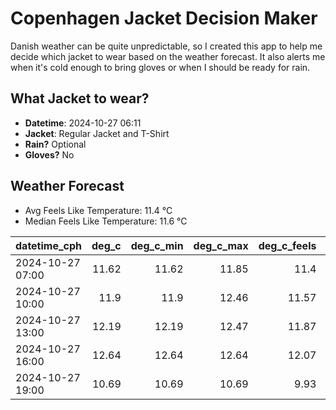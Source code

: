 
# Copenhagen Jacket Decision Maker

Danish weather can be quite unpredictable, so I created this app to help me decide which jacket to wear based on the weather forecast. 
It also alerts me when it's cold enough to bring gloves or when I should be ready for rain.

## What Jacket to wear?

- **Datetime**: 2024-10-27 06:11
- **Jacket**: Regular Jacket and T-Shirt
- **Rain?** Optional
- **Gloves?** No

## Weather Forecast
- Avg Feels Like Temperature: 11.4 °C
- Median Feels Like Temperature: 11.6 °C

| datetime_cph     |   deg_c |   deg_c_min |   deg_c_max |   deg_c_feels | weather   | wind   | rain   |
|:-----------------|--------:|------------:|------------:|--------------:|:----------|:-------|:-------|
| 2024-10-27 07:00 |   11.62 |       11.62 |       11.85 |         11.4  | Clouds    | High   | None   |
| 2024-10-27 10:00 |   11.9  |       11.9  |       12.46 |         11.57 | Clouds    | Low    | None   |
| 2024-10-27 13:00 |   12.19 |       12.19 |       12.47 |         11.87 | Rain      | Low    | Low    |
| 2024-10-27 16:00 |   12.64 |       12.64 |       12.64 |         12.07 | Rain      | Medium | Low    |
| 2024-10-27 19:00 |   10.69 |       10.69 |       10.69 |          9.93 | Clouds    | Medium | None   |
        